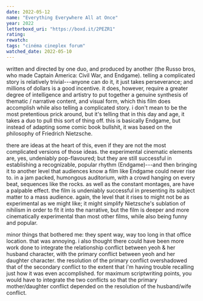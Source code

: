 ```yaml
---
date: 2022-05-12
name: "Everything Everywhere All at Once"
year: 2022
letterboxd_uri: "https://boxd.it/2PEZR1"
rating: 
rewatch: 
tags: "cinéma cineplex forum"
watched_date: 2022-05-10
---
```


written and directed by one duo, and produced by another (the Russo bros, who made Captain America: Civil War, and Endgame). telling a complicated story is relatively trivial---anyone can do it, it just takes perseverance; and millions of dollars is a good incentive. it does, however, require a greater degree of intelligence and artistry to put together a genuine synthesis of thematic / narrative content, and visual form, which this film does accomplish while also telling a complicated story. i don't mean to be the most pretentious prick around, but it's telling that in this day and age, it takes a duo to pull this sort of thing off. this is basically Endgame, but instead of adapting some comic book bullshit, it was based on the philosophy of Friedrich Nietzsche. 

there are ideas at the heart of this, even if they are not the most complicated versions of those ideas. the experimental cinematic elements are, yes, undeniably pop-flavoured; but they are still successful in establishing a recognizable, popular rhythm (Endgame)---and then bringing it to another level that audiences know a film like Endgame could never rise to. in a jam packed, humongous auditorium, with a crowd hanging on every beat, sequences like the rocks. as well as the constant montages, are have a palpable effect. the film is undeniably successful in presenting its subject matter to a mass audience. again, the level that it rises to might not be as experimental as we might like; it might simplify Nietzsche's sublation of nihilism in order to fit it into the narrative, but the film is deeper and more cinematically experimental than most other films, while also being funny and popular. 

minor things that bothered me: they spent way, way too long in that office location. that was annoying. i also thought there could have been more work done to integrate the relationship conflict between yeoh & her husband character, with the primary conflict between yeoh and her daughter character. the resolution of the primary conflict overshadowed that of the secondary conflict to the extent that i'm having trouble recalling just how it was even accomplished. for maximum scriptwriting points, you would have to integrate the two conflicts so that the primary mother/daughter conflict depended on the resolution of the husband/wife conflict.

